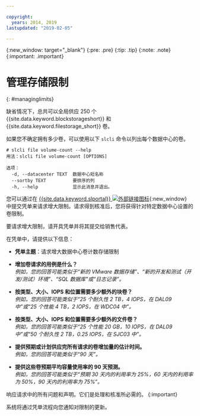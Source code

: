 ```yaml
---

copyright:
  years: 2014, 2019
lastupdated: "2019-02-05"

---
```

{:new_window: target="_blank"}
{:pre: .pre}
{:tip: .tip}
{:note: .note}
{:important: .important}

# 管理存储限制
{: #managinglimits}

缺省情况下，总共可以全局供应 250 个 {{site.data.keyword.blockstorageshort}} 和 {{site.data.keyword.filestorage_short}} 卷。

如果您不确定拥有多少卷，可以使用以下 `slcli` 命令以列出每个数据中心的卷。
```
# slcli file volume-count --help
用法：slcli file volume-count [OPTIONS]

选项：
  -d, --datacenter TEXT  数据中心短名称
  --sortby TEXT          要排序的列
  -h, --help             显示此消息并退出。
```

您可以通过在 [{{site.data.keyword.slportal}} ![外部链接图标](../../icons/launch-glyph.svg "外部链接图标")](https://control.softlayer.com/){:new_window} 中提交凭单来请求增大限制。请求得到核准后，您将获得针对特定数据中心设置的卷限制。  

要请求增大限制，请开具凭单并将其提交给销售代表。

在凭单中，请提供以下信息：

- **凭单主题**：请求增大数据中心卷计数存储限制

- **增加卷请求的用例是什么？**<br />
*例如，您的回答可能类似于“新的 VMware 数据存储”、“新的开发和测试（开发/测试）环境”、“SQL 数据库”或“日志记录”。*

- **按类型、大小、IOPS 和位置需要多少额外的块卷？**<br />
*例如，您的回答可能类似于“25 个耐久性 2 TB，4 IOPS，在 DAL09 中”或“25 个性能 4 TB，2 IOPS，在 WDC04 中”。*

- **按类型、大小、IOPS 和位置需要多少额外的文件卷？**<br />
*例如，您的回答可能类似于“25 个性能 20 GB，10 IOPS，在 DAL09 中”或“50 个耐久性 2 TB，0.25 IOPS，在 SJC03 中”。*

- **提供预期或计划供应完所有请求的卷增加量的估计时间。**<br />
*例如，您的回答可能类似于“90 天”。*

- **提供这些卷预期平均容量使用率的 90 天预测。**<br />
*例如，您的回答可能类似于“预期 30 天内的利用率为 25%，60 天内的利用率为 50%，90 天内的利用率为 75%”。*

响应请求中的所有问题和声明。它们是处理和核准所必需的。
{:important}

系统将通过凭单流程向您通知对限制的更新。
